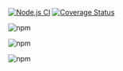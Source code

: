 <!--
 * @Author: mrrs878@foxmail.com
 * @Date: 2021-08-18 13:58:53
 * @LastEditors: mrrs878@foxmail.com
 * @LastEditTime: 2021-09-09 20:12:55
 * @FilePath: \gear\README.md
-->
[![Node.js CI](https://github.com/mrrs878/gear/actions/workflows/main.yml/badge.svg)](https://github.com/mrrs878/gear/actions/workflows/main.yml)
[![Coverage Status](https://coveralls.io/repos/github/mrrs878/gear/badge.svg?branch=main)](https://coveralls.io/github/mrrs878/gear?branch=main)

![npm](https://img.shields.io/npm/v/@mrrs878/cli?label=%40mrrs878%2Fcli)

![npm](https://img.shields.io/npm/v/@mrrs878/hooks?label=%40mrrs878%2Fhooks)

![npm](https://img.shields.io/npm/v/@mrrs878/save-all-resources?label=%40mrrs878%2Fsave-all-resources)
